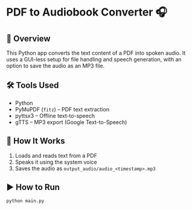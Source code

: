 # PDF to Audiobook Converter 🎧

## 📌 Overview
This Python app converts the text content of a PDF into spoken audio. It uses a GUI-less setup for file handling and speech generation, with an option to save the audio as an MP3 file.

## 🛠 Tools Used
- Python
- PyMuPDF (`fitz`) – PDF text extraction
- pyttsx3 – Offline text-to-speech
- gTTS – MP3 export (Google Text-to-Speech)

## 🚀 How It Works
1. Loads and reads text from a PDF
2. Speaks it using the system voice
3. Saves the audio as `output_audio/audio_<timestamp>.mp3`

## ▶️ How to Run
```bash
python main.py
